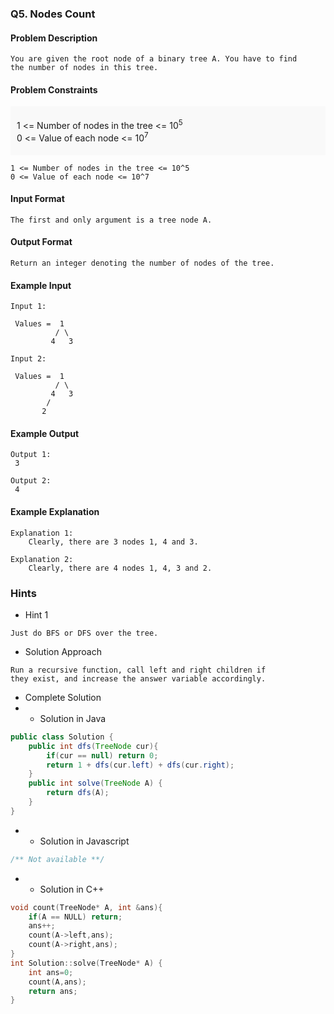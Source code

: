 ### Q5. Nodes Count
#### Problem Description
```text
You are given the root node of a binary tree A. You have to find 
the number of nodes in this tree.
```
#### Problem Constraints
<div style="background-color: #f9f9f9; padding: 5px 10px;">
    <p>1 &lt;= Number of nodes in the tree &lt;= 10<sup>5</sup><br>
    0 &lt;= Value of each node &lt;= 10<sup>7</sup></p>
</div>

```text
1 <= Number of nodes in the tree <= 10^5
0 <= Value of each node <= 10^7
```
#### Input Format
```text
The first and only argument is a tree node A.
```
#### Output Format
```text
Return an integer denoting the number of nodes of the tree.
```
#### Example Input
```text
Input 1:

 Values =  1 
          / \     
         4   3                        

Input 2:
 
 Values =  1      
          / \     
         4   3                       
        /         
       2  
```
#### Example Output
```text
Output 1:
 3 

Output 2:
 4 
```
#### Example Explanation
```text
Explanation 1:
    Clearly, there are 3 nodes 1, 4 and 3.

Explanation 2:
    Clearly, there are 4 nodes 1, 4, 3 and 2.
```
### Hints
* Hint 1
```text
Just do BFS or DFS over the tree.
```
* Solution Approach
```text
Run a recursive function, call left and right children if 
they exist, and increase the answer variable accordingly.  
```
* Complete Solution
* * Solution in Java
```java
public class Solution {
    public int dfs(TreeNode cur){
        if(cur == null) return 0;
        return 1 + dfs(cur.left) + dfs(cur.right);
    }
    public int solve(TreeNode A) {
        return dfs(A);
    }
}
```
* * Solution in Javascript
```javascript
/** Not available **/
```
* * Solution in C++
```cpp
void count(TreeNode* A, int &ans){
    if(A == NULL) return;
    ans++;
    count(A->left,ans);
    count(A->right,ans);
}
int Solution::solve(TreeNode* A) {
    int ans=0;
    count(A,ans);
    return ans;
}
```

